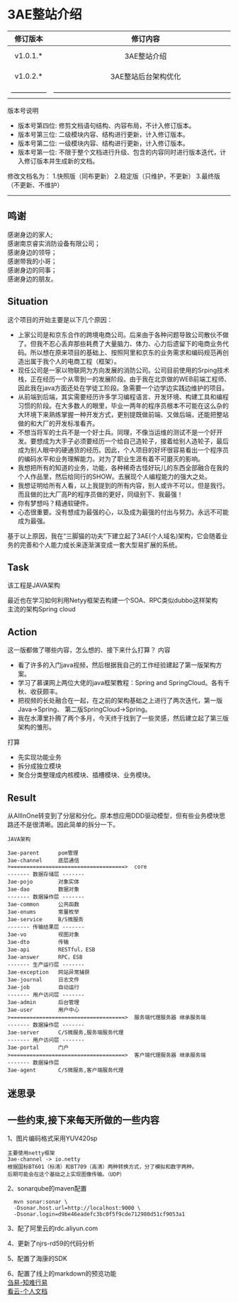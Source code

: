 # 3AE整站介绍

| 修订版本 | 修订内容  | 修订人员 | 文档类型 | 修订日期 |
| :-----: |  :-----:  | :-----: | :-----: | :-----: |
|  v1.0.1.* | 3AE整站介绍 | sid | -- | 2018-12-04 |
|  v1.0.2.* | 3AE整站后台架构优化 | sid | -- | 2018-12-13 |
| ————— | —————————————————————————— | ————— | ————— | —————— |

版本号说明

* 版本号第四位: 修剪文档语句结构、内容布局，不计入修订版本。
* 版本号第三位: 二级模块内容、结构进行更新，计入修订版本。
* 版本号第二位: 一级模块内容、结构进行更新，计入修订版本。
* 版本号第一位: 不限于整个文档进行升级、包含的内容同时进行版本迭代，计入修订版本并生成新的文档。

修改文档名为：
1.快照版（同布更新）
2.稳定版（只维护，不更新）
3.最终版（不更新、不维护）

---

## 鸣谢

感谢身边的家人;  
感谢南京睿实消防设备有限公司；  
感谢身边的领导；  
感谢带我的小哥；  
感谢身边的同事；  
感谢身边的朋友。  

## Situation

这个项目的开始主要是以下几个原因：

* 上家公司是和京东合作的跨境电商公司。后来由于各种问题导致公司散伙不做了。但我不忍心丢弃那些耗费了大量脑力、体力、心力后遗留下的电商业务代码。所以想在原来项目的基础上、按照阿里和京东的业务需求和编码规范再创造出属于我个人的电商工程（框架）。
* 现任公司是一家以物联网为方向发展的消防公司。公司目前使用的Srping技术栈，正在经历一个从零到一的发展阶段。由于我在北京做的WEB前端工程师、因此我在java方面还处在学徒工阶段。急需要一个边学边实践边维护的项目。
* 从前端到后端，其实需要经历许多学习编程语言、开发环境、构建工具和编程习惯的阶段。在大多数人的眼里，毕业一两年的程序员根本不可能在这么杂的大环境下来熟练掌握一种开发方式，更别提既做前端、又做后端，还能把整站做的和大厂的开发标准看齐。
* 不想当将军的士兵不是一个好士兵。同理，不像当运维的测试不是一个好开发。要想成为大手子必须要经历一个给自己造轮子，接着给别人造轮子，最后成为别人眼中的硬通货的经历。因此，个人项目的好坏很容易看出一个程序员的编码水平和业务理解能力。对为了职业生涯有着不可磨灭的影响。
* 我想把所有的知道的业务，功能，各种稀奇古怪好玩儿的东西全部融合在我的个人作品里，然后给同行的SHOW。去展现个人编程能力的强大之处。
* 我想证明给所有人看，以上我提到的所有内容，别人或许不可以，但是我行。而且做的比大厂高P的程序员做的更好，同级别下、我最强！
* 你有梦想吗？精通软硬件。
* 心态很重要。没有想成为最强的心，以及成为最强的付出与努力。永远不可能成为最强。

基于以上原因，我在“三脚猫的功夫”下建立起了3AE(个人域名)架构，它会随着业务的完善和个人能力成长来逐渐演变成一套大型易扩展的系统。

## Task

该工程是JAVA架构  
  
最近也在学习如何利用Netyy框架去构建一个SOA、RPC类似dubbo这样架构  
主流的架构Spring cloud

## Action

这一版都做了哪些内容，怎么想的、接下来什么打算？
内容

* 看了许多的入门java视频，然后根据我自己的工作经验建起了第一版架构方案。
* 学习了慕课网上两位大佬的java框架教程：Spring and SpringCloud。各有千秋、收获颇丰。
* 把视频的长处融合在一起，在之前的架构基础之上进行了两次迭代，第一版Java->Spring、 第二版SpringCloud->Spring。
* 我在水潭里扑腾了两个多月，今天终于找到了一些灵感，然后建立起了第三版架构的雏形。

打算

* 先实现功能业务
* 拆分成独立模块
* 聚合分类整理成内核模块、插槽模块、业务模块。

## Result

从AllInOne转变到了分层和分化。原本想应用DDD驱动模型，但有些业务模块思路还不是很清晰。因此简单的拆分一下。

```utf-8
JAVA架构

3ae-parent      pom管理
3ae-channel     底层通信
>====================================>  core
------- 数据存储层 -------
3ae-pojo        对象实体
3ae-dao         数据对象
------- 数据操作层 -------
3ae-common      公共函数
3ae-enums       常量枚举
3ae-service     B/S微服务
------- 传输结果层 -------
3ae-vo          视图对象
3ae-dto         传输
3ae-api         RESTful，ESB
3ae-answer      RPC，ESB
------- 生产运行层 -------
3ae-exception   网站异常捕获
3ae-journal     日志文件
3ae-job         自动运行
------- 用户访问层 -------
3ae-admin       后台管理
3ae-user        用户中心
>====================================>  服务端代理服务器 继承服务端
------- 数据操作层 -------
3ae-server      C/S微服务,服务端服务代理
------- 用户访问层 -------
3ae-portal      门户
>====================================>  客户端代理服务器 继承服务端
------- 数据操作层
3ae-agent       C/S微服务,客户端服务代理
```

## 迷思录


## 一些约束,接下来每天所做的一些内容

1、图片编码格式采用YUV420sp

```utf-8
主要使用netty框架
3ae-channel -> io.netty
根据国标BT601（标清）和BT709（高清）两种转换方式，分了模拟和数字两种。
后期可能会在这个基础之上实现图像传输。（UDP）
```

2、sonarqube的maven配置

```shell
  mvn sonar:sonar \
  -Dsonar.host.url=http://localhost:9000 \
  -Dsonar.login=d9be46eadefc3bc0f5f9cde712980d51cf9053a1
```

3、配了阿里云的rdc.aliyun.com

4、更新了njrs-rd59的代码分析

5、配置了海康的SDK

6、配置了线上的markdown的预览功能  
[刍易-知难行易](http://3ae.store)  
[看云-个人文档](http://book.3ae.store)  